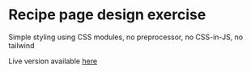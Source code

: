 # Recipe page design exercise

Simple styling using CSS modules, no preprocessor, no CSS-in-JS, no tailwind

Live version available [here](https://fem-recipe-page-design.netlify.app/)
